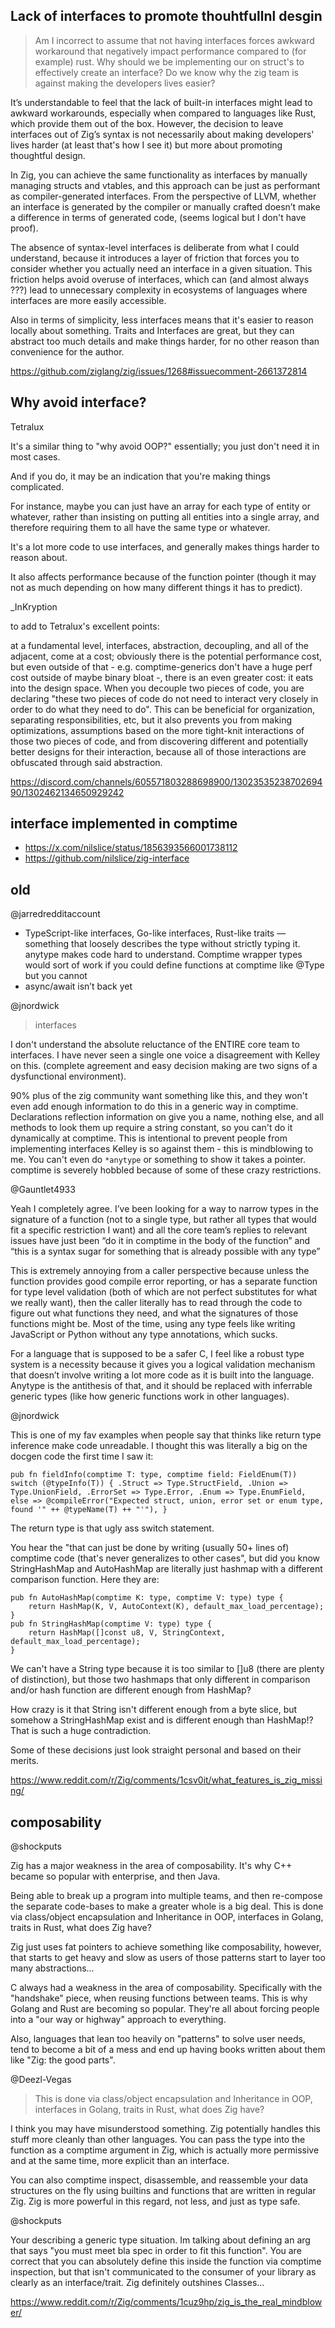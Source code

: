 ## Lack of interfaces to promote thouhtfullnl desgin

> Am I incorrect to assume that not having interfaces forces awkward workaround that negatively impact performance compared to (for example) rust. Why should we be implementing our on struct's to effectively create an interface? Do we know why the zig team is against making the developers lives easier?

It’s understandable to feel that the lack of built-in interfaces might lead to awkward workarounds, especially when compared to languages like Rust, which provide them out of the box. However, the decision to leave interfaces out of Zig’s syntax is not necessarily about making developers' lives harder (at least that's how I see it) but more about promoting thoughtful design.

In Zig, you can achieve the same functionality as interfaces by manually managing structs and vtables, and this approach can be just as performant as compiler-generated interfaces. From the perspective of LLVM, whether an interface is generated by the compiler or manually crafted doesn’t make a difference in terms of generated code, (seems logical but I don't have proof).

The absence of syntax-level interfaces is deliberate from what I could understand, because it introduces a layer of friction that forces you to consider whether you actually need an interface in a given situation. This friction helps avoid overuse of interfaces, which can (and almost always ???) lead to unnecessary complexity in ecosystems of languages where interfaces are more easily accessible.

Also in terms of simplicity, less interfaces means that it's easier to reason locally about something. Traits and Interfaces are great, but they can abstract too much details and make things harder, for no other reason than convenience for the author.


https://github.com/ziglang/zig/issues/1268#issuecomment-2661372814

## Why avoid interface?

Tetralux

It's a similar thing to "why avoid OOP?" essentially; you just don't need it in most cases.

And if you do, it may be an indication that you're making things complicated.

For instance, maybe you can just have an array for each type of entity or whatever, rather than insisting on putting all entities into a single array, and therefore requiring them to all have the same type or whatever.

It's a lot more code to use interfaces, and generally makes things harder to reason about.

It also affects performance because of the function pointer (though it may not as much depending on how many different things it has to predict).

_InKryption

to add to Tetralux's excellent points:

at a fundamental level, interfaces, abstraction, decoupling, and all of the adjacent, come at a cost; obviously there is the potential performance cost, but even outside of that - e.g. comptime-generics don't have a huge perf cost outside of maybe binary bloat -, there is an even greater cost: it eats into the design space. When you decouple two pieces of code, you are declaring "these two pieces of code do not need to interact very closely in order to do what they need to do". This can be beneficial for organization, separating responsibilities, etc, but it also prevents you from making optimizations, assumptions based on the more tight-knit interactions of those two pieces of code, and from discovering different and potentially better designs for their interaction, because all of those interactions are obfuscated through said abstraction.

https://discord.com/channels/605571803288698900/1302353523870269490/1302462134650929242

## interface implemented in comptime

- https://x.com/nilslice/status/1856393566001738112
- https://github.com/nilslice/zig-interface

## old

@jarredredditaccount

- TypeScript-like interfaces, Go-like interfaces, Rust-like traits — something that loosely describes the type without strictly typing it. anytype makes code hard to understand. Comptime wrapper types would sort of work if you could define functions at comptime like @Type but you cannot
- async/await isn’t back yet

@jnordwick

> interfaces

I don't understand the absolute reluctance of the ENTIRE core team to interfaces. I have never seen a single one voice a disagreement with Kelley on this. (complete agreement and easy decision making are two signs of a dysfunctional environment).

90% plus of the zig community want something like this, and they won't even add enough information to do this in a generic way in comptime. Declarations reflection information on give you a name, nothing else, and all methods to look them up require a string constant, so you can't do it dynamically at comptime. This is intentional to prevent people from implementing interfaces Kelley is so against them - this is mindblowing to me. You can't even do `*anytype` or something to show it takes a pointer. comptime is severely hobbled because of some of these crazy restrictions.

@Gauntlet4933

Yeah I completely agree. I’ve been looking for a way to narrow types in the signature of a function (not to a single type, but rather all types that would fit a specific restriction I want) and all the core team’s replies to relevant issues have just been “do it in comptime in the body of the function” and “this is a syntax sugar for something that is already possible with any type”

This is extremely annoying from a caller perspective because unless the function provides good compile error reporting, or has a separate function for type level validation (both of which are not perfect substitutes for what we really want), then the caller literally has to read through the code to figure out what functions they need, and what the signatures of those functions might be. Most of the time, using any type feels like writing JavaScript or Python without any type annotations, which sucks.

For a language that is supposed to be a safer C, I feel like a robust type system is a necessity because it gives you a logical validation mechanism that doesn’t involve writing a lot more code as it is built into the language. Anytype is the antithesis of that, and it should be replaced with inferrable generic types (like how generic functions work in other languages).

@jnordwick

This is one of my fav examples when people say that thinks like return type inference make code unreadable. I thought this was literally a big on the docgen code the first time I saw it:

```zig
pub fn fieldInfo(comptime T: type, comptime field: FieldEnum(T)) switch (@typeInfo(T)) { .Struct => Type.StructField, .Union => Type.UnionField, .ErrorSet => Type.Error, .Enum => Type.EnumField, else => @compileError("Expected struct, union, error set or enum type, found '" ++ @typeName(T) ++ "'"), }
```

The return type is that ugly ass switch statement.

You hear the "that can just be done by writing (usually 50+ lines of) comptime code (that's never generalizes to other cases", but did you know StringHashMap and AutoHashMap are literally just hashmap with a different comparison function. Here they are:

```zig
pub fn AutoHashMap(comptime K: type, comptime V: type) type {
    return HashMap(K, V, AutoContext(K), default_max_load_percentage);
}
pub fn StringHashMap(comptime V: type) type {
    return HashMap([]const u8, V, StringContext, default_max_load_percentage);
}
```

We can't have a String type because it is too similar to []u8 (there are plenty of distinction), but those two hashmaps that only different in comparison and/or hash function are different enough from HashMap?

How crazy is it that String isn't different enough from a byte slice, but somehow a StringHashMap exist and is different enough than HashMap!? That is such a huge contradiction.

Some of these decisions just look straight personal and based on their merits.

https://www.reddit.com/r/Zig/comments/1csv0it/what_features_is_zig_missing/

## composability

@shockputs

Zig has a major weakness in the area of composability. It's why C++ became so popular with enterprise, and then Java.

Being able to break up a program into multiple teams, and then re-compose the separate code-bases to make a greater whole is a big deal. This is done via class/object encapsulation and Inheritance in OOP, interfaces in Golang, traits in Rust, what does Zig have?

Zig just uses fat pointers to achieve something like composability, however, that starts to get heavy and slow as users of those patterns start to layer too many abstractions...

C always had a weakness in the area of composability. Specifically with the "handshake" piece, when reusing functions between teams. This is why Golang and Rust are becoming so popular. They're all about forcing people into a "our way or highway" approach to everything.

Also, languages that lean too heavily on "patterns" to solve user needs, tend to become a bit of a mess and end up having books written about them like "Zig: the good parts".

@Deezl-Vegas

> This is done via class/object encapsulation and Inheritance in OOP, interfaces in Golang, traits in Rust, what does Zig have?

I think you may have misunderstood something. Zig potentially handles this stuff more cleanly than other languages. You can pass the type into the function as a comptime argument in Zig, which is actually more permissive and at the same time, more explicit than an interface.

You can also comptime inspect, disassemble, and reassemble your data structures on the fly using builtins and functions that are written in regular Zig. Zig is more powerful in this regard, not less, and just as type safe.

@shockputs

Your describing a generic type situation. Im talking about defining an arg that says "you must meet bla spec in order to fit this function". You are correct that you can absolutely define this inside the function via comptime inspection, but that isn't communicated to the consumer of your library as clearly as an interface/trait. Zig definitely outshines Classes...

https://www.reddit.com/r/Zig/comments/1cuz9hp/zig_is_the_real_mindblower/

